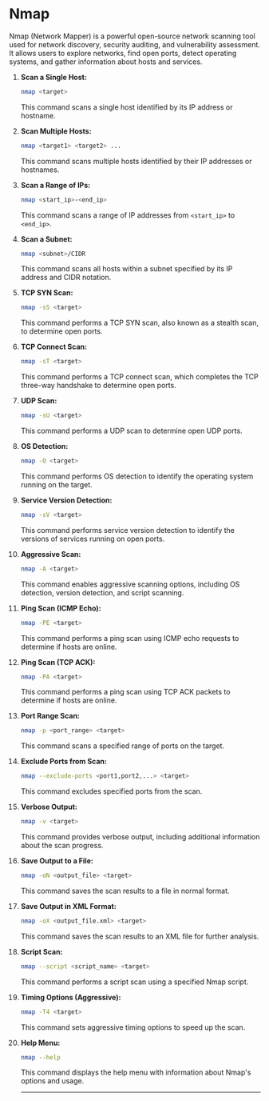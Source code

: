# Nmap

Nmap (Network Mapper) is a powerful open-source network scanning tool used for network discovery, security auditing, and vulnerability assessment. It allows users to explore networks, find open ports, detect operating systems, and gather information about hosts and services.

1. **Scan a Single Host:**
   ```bash
   nmap <target>
   ```
   This command scans a single host identified by its IP address or hostname.

2. **Scan Multiple Hosts:**
   ```bash
   nmap <target1> <target2> ...
   ```
   This command scans multiple hosts identified by their IP addresses or hostnames.

3. **Scan a Range of IPs:**
   ```bash
   nmap <start_ip>-<end_ip>
   ```
   This command scans a range of IP addresses from `<start_ip>` to `<end_ip>`.

4. **Scan a Subnet:**
   ```bash
   nmap <subnet>/CIDR
   ```
   This command scans all hosts within a subnet specified by its IP address and CIDR notation.

5. **TCP SYN Scan:**
   ```bash
   nmap -sS <target>
   ```
   This command performs a TCP SYN scan, also known as a stealth scan, to determine open ports.

6. **TCP Connect Scan:**
   ```bash
   nmap -sT <target>
   ```
   This command performs a TCP connect scan, which completes the TCP three-way handshake to determine open ports.

7. **UDP Scan:**
   ```bash
   nmap -sU <target>
   ```
   This command performs a UDP scan to determine open UDP ports.

8. **OS Detection:**
   ```bash
   nmap -O <target>
   ```
   This command performs OS detection to identify the operating system running on the target.

9. **Service Version Detection:**
   ```bash
   nmap -sV <target>
   ```
   This command performs service version detection to identify the versions of services running on open ports.

10. **Aggressive Scan:**
    ```bash
    nmap -A <target>
    ```
    This command enables aggressive scanning options, including OS detection, version detection, and script scanning.

11. **Ping Scan (ICMP Echo):**
    ```bash
    nmap -PE <target>
    ```
    This command performs a ping scan using ICMP echo requests to determine if hosts are online.

12. **Ping Scan (TCP ACK):**
    ```bash
    nmap -PA <target>
    ```
    This command performs a ping scan using TCP ACK packets to determine if hosts are online.

13. **Port Range Scan:**
    ```bash
    nmap -p <port_range> <target>
    ```
    This command scans a specified range of ports on the target.

14. **Exclude Ports from Scan:**
    ```bash
    nmap --exclude-ports <port1,port2,...> <target>
    ```
    This command excludes specified ports from the scan.

15. **Verbose Output:**
    ```bash
    nmap -v <target>
    ```
    This command provides verbose output, including additional information about the scan progress.

16. **Save Output to a File:**
    ```bash
    nmap -oN <output_file> <target>
    ```
    This command saves the scan results to a file in normal format.

17. **Save Output in XML Format:**
    ```bash
    nmap -oX <output_file.xml> <target>
    ```
    This command saves the scan results to an XML file for further analysis.

18. **Script Scan:**
    ```bash
    nmap --script <script_name> <target>
    ```
    This command performs a script scan using a specified Nmap script.

19. **Timing Options (Aggressive):**
    ```bash
    nmap -T4 <target>
    ```
    This command sets aggressive timing options to speed up the scan.

20. **Help Menu:**
    ```bash
    nmap --help
    ```
    This command displays the help menu with information about Nmap's options and usage.
    
    ---
